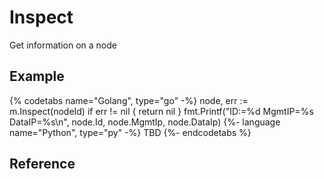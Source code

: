 # Inspect
Get information on a node

## Example

{% codetabs name="Golang", type="go" -%}
node, err := m.Inspect(nodeId)
if err != nil {
    return nil
}
fmt.Printf("ID:=%d MgmtIP=%s DataIP=%s\n",
    node.Id,
    node.MgmtIp,
    node.DataIp)
{%- language name="Python", type="py" -%}
TBD
{%- endcodetabs %}

## Reference
